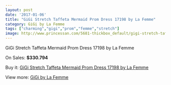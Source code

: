 ```yaml
---
layout: post
date: '2017-01-06'
title: "GiGi Stretch Taffeta Mermaid Prom Dress 17198 by La Femme"
category: GiGi by La Femme
tags: ["charming","gigi","prom","femme","stretch"]
image: http://www.princessan.com/5681-thickbox_default/gigi-stretch-taffeta-mermaid-prom-dress-17198-by-la-femme.jpg
---
```

GiGi Stretch Taffeta Mermaid Prom Dress 17198 by La Femme

On Sales: **$330.794**
<a href="https://www.princessan.com/en/gigi-by-la-femme/2593-gigi-stretch-taffeta-mermaid-prom-dress-17198-by-la-femme.html"><amp-img layout="responsive" width="600" height="600" src="//www.princessan.com/5681-thickbox_default/gigi-stretch-taffeta-mermaid-prom-dress-17198-by-la-femme.jpg" alt="GiGi Stretch Taffeta Mermaid Prom Dress 17198 by La Femme 0" /></a>
<a href="https://www.princessan.com/en/gigi-by-la-femme/2593-gigi-stretch-taffeta-mermaid-prom-dress-17198-by-la-femme.html"><amp-img layout="responsive" width="600" height="600" src="//www.princessan.com/5682-thickbox_default/gigi-stretch-taffeta-mermaid-prom-dress-17198-by-la-femme.jpg" alt="GiGi Stretch Taffeta Mermaid Prom Dress 17198 by La Femme 1" /></a>
<a href="https://www.princessan.com/en/gigi-by-la-femme/2593-gigi-stretch-taffeta-mermaid-prom-dress-17198-by-la-femme.html"><amp-img layout="responsive" width="600" height="600" src="//www.princessan.com/5683-thickbox_default/gigi-stretch-taffeta-mermaid-prom-dress-17198-by-la-femme.jpg" alt="GiGi Stretch Taffeta Mermaid Prom Dress 17198 by La Femme 2" /></a>

Buy it: [GiGi Stretch Taffeta Mermaid Prom Dress 17198 by La Femme](https://www.princessan.com/en/gigi-by-la-femme/2593-gigi-stretch-taffeta-mermaid-prom-dress-17198-by-la-femme.html "GiGi Stretch Taffeta Mermaid Prom Dress 17198 by La Femme")

View more: [GiGi by La Femme](https://www.princessan.com/en/21-gigi-by-la-femme "GiGi by La Femme")